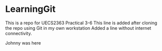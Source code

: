 # LearningGit
This is a repo for UECS2363 Practical 3-6
This line is added after cloning the repo using Git in my own workstation
Added a line without internet connectivity.

Johnny was here
